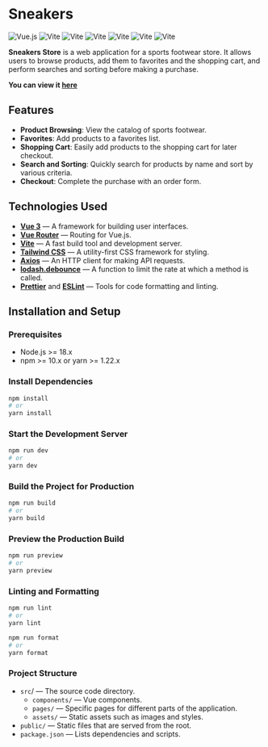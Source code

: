 # Sneakers

![Vue.js](https://img.shields.io/badge/Vue.js-3.x-brightgreen.svg?logo=vuedotjs) ![Vite](https://img.shields.io/badge/Vite-5.x-brightgreen.svg?logo=vite) ![Vite](https://img.shields.io/badge/Tailwind-blue.svg?logo=tailwindcss) ![Vite](https://img.shields.io/badge/Axios-blue.svg?logo=axios) ![Vite](https://img.shields.io/badge/Lodash-blue.svg?logo=lodash) ![Vite](https://img.shields.io/badge/Prettier-blue.svg?logo=prettier) ![Vite](https://img.shields.io/badge/ESLint-blue.svg?logo=eslint)

**Sneakers Store** is a web application for a sports footwear store. It allows users to browse products, add them to favorites and the shopping cart, and perform searches and sorting before making a purchase.

**You can view it [here](https://sneakers.gvidon94.ru/)**

## Features

- **Product Browsing**: View the catalog of sports footwear.
- **Favorites**: Add products to a favorites list.
- **Shopping Cart**: Easily add products to the shopping cart for later checkout.
- **Search and Sorting**: Quickly search for products by name and sort by various criteria.
- **Checkout**: Complete the purchase with an order form.

## Technologies Used

- **[Vue 3](https://vuejs.org/)** — A framework for building user interfaces.
- **[Vue Router](https://router.vuejs.org/)** — Routing for Vue.js.
- **[Vite](https://vitejs.dev/)** — A fast build tool and development server.
- **[Tailwind CSS](https://tailwindcss.com/)** — A utility-first CSS framework for styling.
- **[Axios](https://axios-http.com/)** — An HTTP client for making API requests.
- **[lodash.debounce](https://lodash.com/docs/4.17.15#debounce)** — A function to limit the rate at which a method is called.
- **[Prettier](https://prettier.io/)** and **[ESLint](https://eslint.org/)** — Tools for code formatting and linting.

## Installation and Setup

### Prerequisites

- Node.js >= 18.x
- npm >= 10.x or yarn >= 1.22.x

### Install Dependencies

```bash
npm install
# or
yarn install
```

### Start the Development Server

```bash
npm run dev
# or
yarn dev

```

### Build the Project for Production

```bash
npm run build
# or
yarn build

```

### Preview the Production Build

```bash
npm run preview
# or
yarn preview

```

### Linting and Formatting

```bash
npm run lint
# or
yarn lint

npm run format
# or
yarn format


```

### Project Structure

- `src`/ — The source code directory.
  - `components/` — Vue components.
  - `pages/` — Specific pages for different parts of the application.
  - `assets/` — Static assets such as images and styles.
- `public/` — Static files that are served from the root.
- `package.json` — Lists dependencies and scripts.
